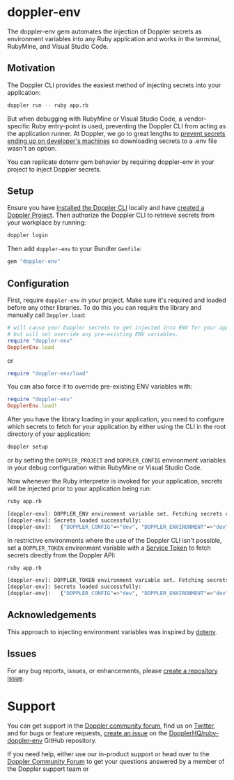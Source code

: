 # doppler-env

The doppler-env gem automates the injection of Doppler secrets as environment variables into any Ruby application and works in the terminal, RubyMine, and Visual Studio Code.
## Motivation

The Doppler CLI provides the easiest method of injecting secrets into your application:

```sh
doppler run -- ruby app.rb
```

But when debugging with RubyMine or Visual Studio Code, a vendor-specific Ruby entry-point is used, preventing the Doppler CLI from acting as the application runner. At Doppler, we go to great lengths to [prevent secrets ending up on developer's machines](https://blog.doppler.com/how-to-prevent-secrets-from-ending-up-on-developers-machines) so downloading secrets to a .env file wasn't an option.

You can replicate dotenv gem behavior by requiring doppler-env in your project to inject Doppler secrets.

## Setup

Ensure you have [installed the Doppler CLI](https://docs.doppler.com/docs/enclave-installation) locally and have [created a Doppler Project](https://docs.doppler.com/docs/create-project). Then authorize the Doppler CLI to retrieve secrets from your workplace by running:

```sh
doppler login
```

Then add `doppler-env` to your Bundler `Gemfile`:

```ruby
gem "doppler-env"
```

## Configuration

First, require `doppler-env` in your project. Make sure it's required and loaded before any other libraries. To do this you can require the library and manually call `Doppler.load`:

```ruby
# will cause your Doppler secrets to get injected into ENV for your application,
# but will not override any pre-existing ENV variables.
require "doppler-env"
DopplerEnv.load
```

or

```ruby
require "doppler-env/load"
```

You can also force it to override pre-existing ENV variables with:

```ruby
require "doppler-env"
DopplerEnv.load!
```

After you have the library loading in your application, you need to configure which secrets to fetch for your application by either using the CLI in the root directory of your application:

```sh
doppler setup
```

or by setting the `DOPPLER_PROJECT` and `DOPPLER_CONFIG` environment variables in your debug configuration within RubyMine or Visual Studio Code.

Now whenever the Ruby interpreter is invoked for your application, secrets will be injected prior to your application being run:

```sh
ruby app.rb

[doppler-env]: DOPPLER_ENV environment variable set. Fetching secrets using Doppler CLI.
[doppler-env]: Secrets loaded successfully:
[doppler-env]:   {"DOPPLER_CONFIG"=>"dev", "DOPPLER_ENVIRONMENT"=>"dev", "DOPPLER_PROJECT"=>"example"}
```

In restrictive environments where the use of the Doppler CLI isn't possible, set a `DOPPLER_TOKEN` environment variable with a [Service Token](https://docs.doppler.com/docs/service-tokens) to fetch secrets directly from the Doppler API:


```sh
ruby app.rb

[doppler-env]: DOPPLER_TOKEN environment variable set. Fetching secrets from Doppler API.
[doppler-env]: Secrets loaded successfully:
[doppler-env]:   {"DOPPLER_CONFIG"=>"dev", "DOPPLER_ENVIRONMENT"=>"dev", "DOPPLER_PROJECT"=>"example"}
```

## Acknowledgements

This approach to injecting environment variables was inspired by [dotenv](https://github.com/bkeepers/dotenv).

## Issues

For any bug reports, issues, or enhancements, please [create a repository issue](https://github.com/DopplerHQ/ruby-doppler-env/issues/new).

# Support

You can get support in the [Doppler community forum](https://community.doppler.com/), find us on [Twitter](https://twitter.com/doppler), and for bugs or feature requests, [create an issue](https://github.com/DopplerHQ/ruby-doppler-env/issues/new) on the [DopplerHQ/ruby-doppler-env](https://github.com/DopplerHQ/ruby-doppler-env) GitHub repository.

If you need help, either use our in-product support or head over to the [Doppler Community Forum](https://community.doppler.com/) to get your questions answered by a member of the Doppler support team or 

